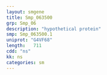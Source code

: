 ```yaml
---
layout: smgene
title: Smp_063500
grp: Smp_06
description: "hypothetical protein"
smp: Smp_063500.1
uniprot: "G4VF68"
length:   711
cdd: "ns"
kk: ns
categories: sm
---
```


